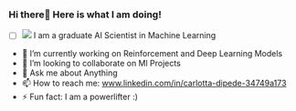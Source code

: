 ### Hi there👋 Here is what I am doing!
- [ ] ![](https://media3.giphy.com/media/KDyxouSEfhOs9i4oru/giphy.gif)
I am a graduate AI Scientist in Machine Learning

- 🔭 I’m currently working on Reinforcement and Deep Learning Models
- 👯 I’m looking to collaborate on Ml Projects 
- 💬 Ask me about Anything
- 📫 How to reach me: www.linkedin.com/in/carlotta-dipede-34749a173
- ⚡ Fun fact: I am a powerlifter :)
